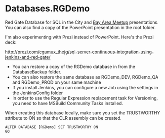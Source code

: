 Databases.RGDemo
================

Red Gate Database for SQL in the City and [Bay Area Meetup](http://bit.ly/11QTbi3) presentations.
You can also find a copy of the PowerPoint presentation in the root folder.

I'm also experimenting with Prezi instead of PowerPoint.  Here's the Prezi deck:

http://prezi.com/cgumux_thejg/sql-server-continuous-integration-using-jenkins-and-red-gate/


* You can restore a copy of the RGDemo database in from the DatabaseBackup folder.
* You can also restore the same database as RGDemo_DEV, RGDemo_QA and RGDemo_PROD on your same machine
* If you install Jenkins, you can configure a new Job using the settings in the JenkinsConfig folder
* In order to use the Regular Expression replacement task for Versioning, you need to have MSBuild Community Tasks installed.


When creating this database locally, make sure you set the TRUSTWORTHY attribute to ON so that the CLR assembly can be created.

    ALTER DATABASE [RGDemo] SET TRUSTWORTHY ON
    GO

